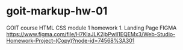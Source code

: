 # goit-markup-hw-01
GOIT course HTML CSS module 1 homework 1. Landing Page
FIGMA   https://www.figma.com/file/H7KlaJLK2jbPwll1EQEMx3/Web-Studio-Homework-Project-(Copy)?node-id=74568%3A301
